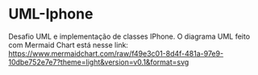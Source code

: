 # UML-Iphone
 

Desafio UML e implementação de classes IPhone. O diagrama UML feito com Mermaid Chart está nesse link: https://www.mermaidchart.com/raw/f49e3c01-8d4f-481a-97e9-10dbe752e7e7?theme=light&version=v0.1&format=svg
